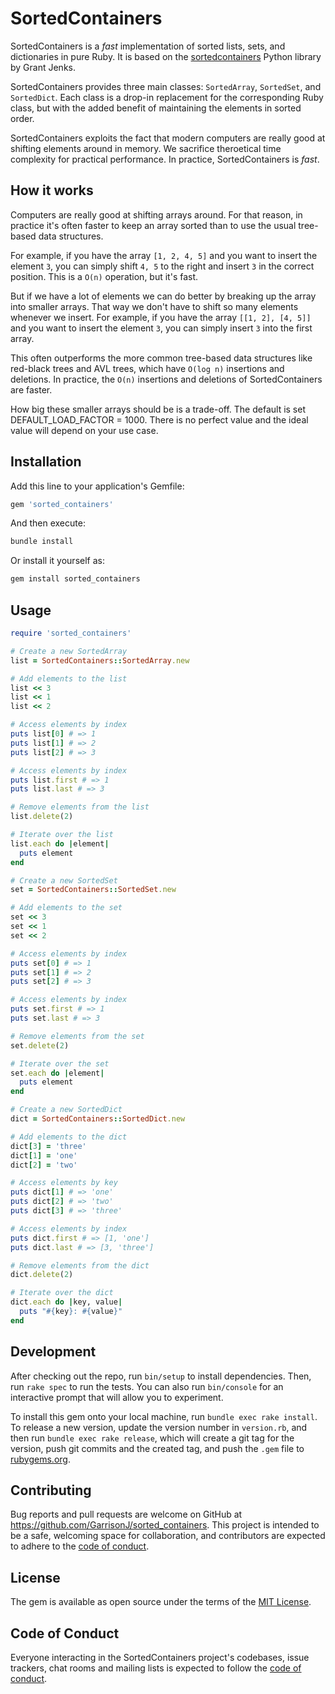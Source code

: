 # SortedContainers

SortedContainers is a _fast_ implementation of sorted lists, sets, and dictionaries in pure Ruby. It is based on the [sortedcontainers](https://grantjenks.com/docs/sortedcontainers/) Python library by Grant Jenks.

SortedContainers provides three main classes: `SortedArray`, `SortedSet`, and `SortedDict`. Each class is a drop-in replacement for the corresponding Ruby class, but with the added benefit of maintaining the elements in sorted order.

SortedContainers exploits the fact that modern computers are really good at shifting elements around in memory. We sacrifice theroetical time complexity for practical performance. In practice, SortedContainers is _fast_.

## How it works

Computers are really good at shifting arrays around. For that reason, in practice it's often faster to keep an array sorted than to use the usual tree-based data structures.

For example, if you have the array `[1, 2, 4, 5]` and you want to insert the element `3`, you can simply shift `4, 5` to the right and insert `3` in the correct position. This is a `O(n)` operation, but it's fast.

But if we have a lot of elements we can do better by breaking up the array into smaller arrays. That way we don't have to shift so many elements whenever we insert. For example, if you have the array `[[1, 2], [4, 5]]` and you want to insert the element `3`, you can simply insert `3` into the first array. 

This often outperforms the more common tree-based data structures like red-black trees and AVL trees, which have `O(log n)` insertions and deletions. In practice, the `O(n)` insertions and deletions of SortedContainers are faster.

How big these smaller arrays should be is a trade-off. The default is set DEFAULT_LOAD_FACTOR = 1000. There is no perfect value and the ideal value will depend on your use case.

## Installation

Add this line to your application's Gemfile:

```ruby
gem 'sorted_containers'
```

And then execute:

```bash
bundle install
```

Or install it yourself as:
    
```bash
gem install sorted_containers
```

## Usage

```ruby
require 'sorted_containers'

# Create a new SortedArray
list = SortedContainers::SortedArray.new

# Add elements to the list
list << 3
list << 1
list << 2

# Access elements by index
puts list[0] # => 1
puts list[1] # => 2
puts list[2] # => 3

# Access elements by index
puts list.first # => 1
puts list.last # => 3

# Remove elements from the list
list.delete(2)

# Iterate over the list
list.each do |element|
  puts element
end

# Create a new SortedSet
set = SortedContainers::SortedSet.new

# Add elements to the set
set << 3
set << 1
set << 2

# Access elements by index
puts set[0] # => 1
puts set[1] # => 2
puts set[2] # => 3

# Access elements by index
puts set.first # => 1
puts set.last # => 3

# Remove elements from the set
set.delete(2)

# Iterate over the set
set.each do |element|
  puts element
end

# Create a new SortedDict
dict = SortedContainers::SortedDict.new

# Add elements to the dict
dict[3] = 'three'
dict[1] = 'one'
dict[2] = 'two'

# Access elements by key
puts dict[1] # => 'one'
puts dict[2] # => 'two'
puts dict[3] # => 'three'

# Access elements by index
puts dict.first # => [1, 'one']
puts dict.last # => [3, 'three']

# Remove elements from the dict
dict.delete(2)

# Iterate over the dict
dict.each do |key, value|
  puts "#{key}: #{value}"
end
```

## Development

After checking out the repo, run `bin/setup` to install dependencies. Then, run `rake spec` to run the tests. You can also run `bin/console` for an interactive prompt that will allow you to experiment.

To install this gem onto your local machine, run `bundle exec rake install`. To release a new version, update the version number in `version.rb`, and then run `bundle exec rake release`, which will create a git tag for the version, push git commits and the created tag, and push the `.gem` file to [rubygems.org](https://rubygems.org).

## Contributing

Bug reports and pull requests are welcome on GitHub at https://github.com/GarrisonJ/sorted_containers. This project is intended to be a safe, welcoming space for collaboration, and contributors are expected to adhere to the [code of conduct](https://github.com/GarrisonJ/sorted_containers/blob/main/CODE_OF_CONDUCT.md).

## License

The gem is available as open source under the terms of the [MIT License](https://opensource.org/licenses/MIT).

## Code of Conduct

Everyone interacting in the SortedContainers project's codebases, issue trackers, chat rooms and mailing lists is expected to follow the [code of conduct](https://github.com/GarrisonJ/sorted_containers/blob/main/CODE_OF_CONDUCT.md).
